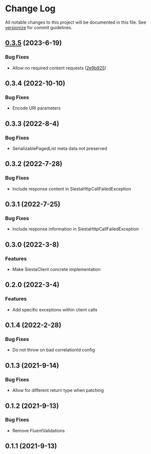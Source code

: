 # Change Log

All notable changes to this project will be documented in this file. See [versionize](https://github.com/saintedlama/versionize) for commit guidelines.

<a name="0.3.5"></a>
## [0.3.5](https://www.github.com/loopup/siesta/releases/tag/v0.3.5) (2023-6-19)

### Bug Fixes

* Allow no required content requests ([2e9b925](https://www.github.com/loopup/siesta/commit/2e9b9259225bab9350d55e59f83741e1d89f9312))

<a name="0.3.4"></a>
## 0.3.4 (2022-10-10)

### Bug Fixes

* Encode URI parameters

## 0.3.3 (2022-8-4)

### Bug Fixes

* SerializablePagedList meta data not preserved

## 0.3.2 (2022-7-28)

### Bug Fixes

* Include response content in SiestaHttpCallFailedException

## 0.3.1 (2022-7-25)

### Bug Fixes

* Include response information in SiestaHttpCallFailedException

## 0.3.0 (2022-3-8)

### Features

* Make SiestaClient concrete implementation

## 0.2.0 (2022-3-4)

### Features

* Add specific exceptions within client calls

## 0.1.4 (2022-2-28)

### Bug Fixes

* Do not throw on bad correlationId config

## 0.1.3 (2021-9-14)

### Bug Fixes

* Allow for different return type when patching

## 0.1.2 (2021-9-13)

### Bug Fixes

* Remove FluentValidations

## 0.1.1 (2021-9-13)

